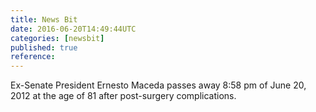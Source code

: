 ```yaml
---
title: News Bit
date: 2016-06-20T14:49:44UTC
categories: [newsbit]
published: true
reference: 
---
```


Ex-Senate President Ernesto Maceda passes away 8:58 pm of June 20, 2012 at the age of 81 after post-surgery complications.
